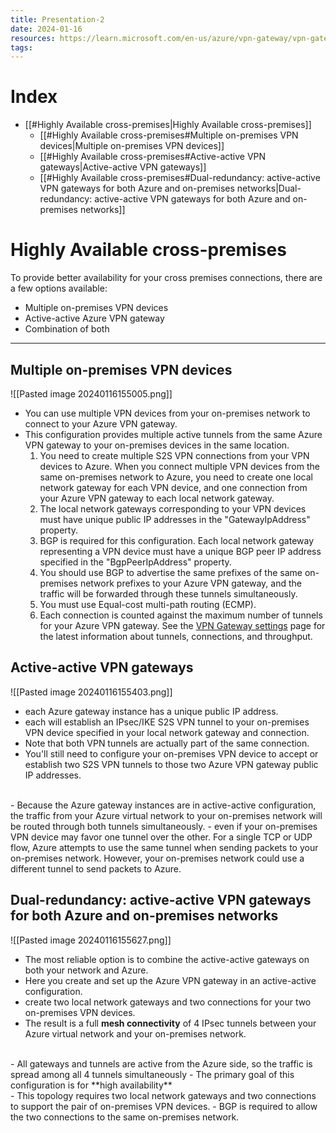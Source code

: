 ```yaml
---
title: Presentation-2
date: 2024-01-16
resources: https://learn.microsoft.com/en-us/azure/vpn-gateway/vpn-gateway-highlyavailable#activestandby
tags:
---
```

# Index

- [[#Highly Available cross-premises|Highly Available cross-premises]]
	- [[#Highly Available cross-premises#Multiple on-premises VPN devices|Multiple on-premises VPN devices]]
	- [[#Highly Available cross-premises#Active-active VPN gateways|Active-active VPN gateways]]
	- [[#Highly Available cross-premises#Dual-redundancy: active-active VPN gateways for both Azure and on-premises networks|Dual-redundancy: active-active VPN gateways for both Azure and on-premises networks]]

# Highly Available cross-premises

To provide better availability for your cross premises connections, there are a few options available:

- Multiple on-premises VPN devices
- Active-active Azure VPN gateway
- Combination of both

---
## Multiple on-premises VPN devices

![[Pasted image 20240116155005.png]]

- You can use multiple VPN devices from your on-premises network to connect to your Azure VPN gateway.
- This configuration provides multiple active tunnels from the same Azure VPN gateway to your on-premises devices in the same location.
	1. You need to create multiple S2S VPN connections from your VPN devices to Azure. When you connect multiple VPN devices from the same on-premises network to Azure, you need to create one local network gateway for each VPN device, and one connection from your Azure VPN gateway to each local network gateway.
	2. The local network gateways corresponding to your VPN devices must have unique public IP addresses in the "GatewayIpAddress" property.
	3. BGP is required for this configuration. Each local network gateway representing a VPN device must have a unique BGP peer IP address specified in the "BgpPeerIpAddress" property.
	4. You should use BGP to advertise the same prefixes of the same on-premises network prefixes to your Azure VPN gateway, and the traffic will be forwarded through these tunnels simultaneously.
	5. You must use Equal-cost multi-path routing (ECMP).
	6. Each connection is counted against the maximum number of tunnels for your Azure VPN gateway. See the [VPN Gateway settings](https://learn.microsoft.com/en-us/azure/vpn-gateway/vpn-gateway-about-vpn-gateway-settings#gwsku) page for the latest information about tunnels, connections, and throughput.

## Active-active VPN gateways

![[Pasted image 20240116155403.png]]

- each Azure gateway instance has a unique public IP address.
- each will establish an IPsec/IKE S2S VPN tunnel to your on-premises VPN device specified in your local network gateway and connection.
- Note that both VPN tunnels are actually part of the same connection.
- You'll still need to configure your on-premises VPN device to accept or establish two S2S VPN tunnels to those two Azure VPN gateway public IP addresses.
<br>
- Because the Azure gateway instances are in active-active configuration, the traffic from your Azure virtual network to your on-premises network will be routed through both tunnels simultaneously.
- even if your on-premises VPN device may favor one tunnel over the other. For a single TCP or UDP flow, Azure attempts to use the same tunnel when sending packets to your on-premises network. However, your on-premises network could use a different tunnel to send packets to Azure.

  
## Dual-redundancy: active-active VPN gateways for both Azure and on-premises networks

![[Pasted image 20240116155627.png]]

- The most reliable option is to combine the active-active gateways on both your network and Azure.
- Here you create and set up the Azure VPN gateway in an active-active configuration.
- create two local network gateways and two connections for your two on-premises VPN devices.
- The result is a full **mesh connectivity** of 4 IPsec tunnels between your Azure virtual network and your on-premises network.
<br>
- All gateways and tunnels are active from the Azure side, so the traffic is spread among all 4 tunnels simultaneously
- The primary goal of this configuration is for **high availability**
<br>
- This topology requires two local network gateways and two connections to support the pair of on-premises VPN devices.
- BGP is required to allow the two connections to the same on-premises network.